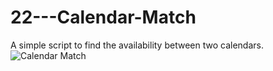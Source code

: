 # 22---Calendar-Match

A simple script to find the availability between two calendars.
![Calendar Match](https://user-images.githubusercontent.com/83606701/139321845-e1d0d19b-5837-414e-b921-1ad541c11667.PNG)

